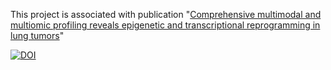 This project is associated with publication "[Comprehensive multimodal and multiomic profiling reveals epigenetic and transcriptional reprogramming in lung tumors](https://www.ncbi.nlm.nih.gov/pmc/articles/PMC11185586/)"

[![DOI](https://zenodo.org/badge/808352116.svg)](https://doi.org/10.5281/zenodo.14948041)

